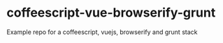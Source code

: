 # coffeescript-vue-browserify-grunt
Example repo for a coffeescript, vuejs, browserify and grunt stack
